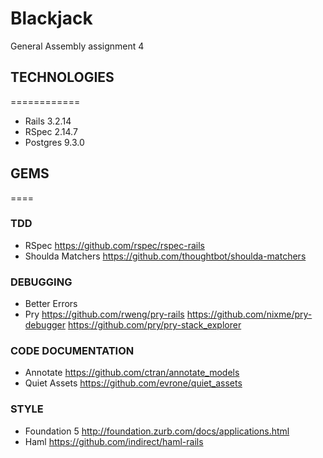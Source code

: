 # Blackjack
   General Assembly assignment 4

## TECHNOLOGIES
   ============
* Rails 3.2.14
* RSpec 2.14.7
* Postgres 9.3.0

## GEMS
   ====
### TDD
* RSpec https://github.com/rspec/rspec-rails
* Shoulda Matchers https://github.com/thoughtbot/shoulda-matchers

### DEBUGGING
* Better Errors
* Pry
  https://github.com/rweng/pry-rails
  https://github.com/nixme/pry-debugger
  https://github.com/pry/pry-stack_explorer

### CODE DOCUMENTATION
* Annotate https://github.com/ctran/annotate_models
* Quiet Assets https://github.com/evrone/quiet_assets

### STYLE
* Foundation 5 http://foundation.zurb.com/docs/applications.html
* Haml https://github.com/indirect/haml-rails


